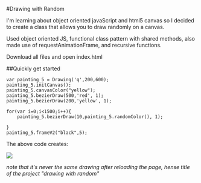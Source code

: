 #Drawing with Random

I'm learning about object oriented javaScript and html5 canvas so I decided to create a class that allows you to draw randomly on a canvas.

Used object oriented JS, functional class pattern with shared methods, also made use of requestAnimationFrame, and recursive functions.

Download all files and open index.html

##Quickly get started

```
var painting_5 = Drawing('q',200,600);
painting_5.initCanvas();
painting_5.canvasColor("yellow");
painting_5.bezierDraw(500,'red', 1);
painting_5.bezierDraw(200,'yellow', 1);

for(var i=0;i<1500;i++){
	painting_5.bezierDraw(10,painting_5.randomColor(), 1);

}
painting_5.frameV2("black",5);

```

The above code creates:

![](http://i.imgur.com/xxJrQtS.png?1)

*note that it's never the same drawing after reloading the page, hense title of the project "drawing with random"*
